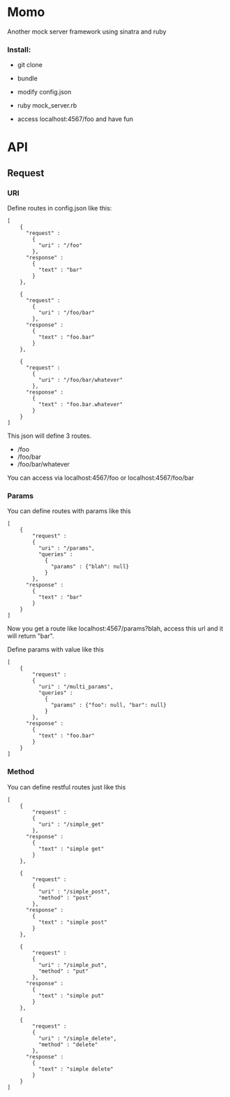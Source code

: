 Momo
=================

Another mock server framework using sinatra and ruby


### Install:

* git clone

* bundle

* modify config.json

* ruby mock_server.rb

* access localhost:4567/foo and have fun

API
=======

Request
--------

### URI

Define routes in config.json like this:

```
[
	{
	  "request" :
	    {
	      "uri" : "/foo"
	    },
	  "response" :
	    {
	      "text" : "bar"
	    }
	},

	{
	  "request" :
	    {
	      "uri" : "/foo/bar"
	    },
	  "response" :
	    {
	      "text" : "foo.bar"
	    }
	},

	{
	  "request" :
	    {
	      "uri" : "/foo/bar/whatever"
	    },
	  "response" :
	    {
	      "text" : "foo.bar.whatever"
	    }
	}
]
```

This json will define 3 routes.

* /foo
* /foo/bar
* /foo/bar/whatever

You can access via localhost:4567/foo or localhost:4567/foo/bar

### Params

You can define routes with params like this 
```
[
	{
		"request" :
	    {
	      "uri" : "/params",
	      "queries" : 
	        {
	          "params" : {"blah": null}
	        }
	    },
	  "response" :
	    {
	      "text" : "bar"
	    }
	}
]
```

Now you get a route like localhost:4567/params?blah, access this url and it will return "bar".

Define params with value like this 
```
[
	{
		"request" :
	    {
	      "uri" : "/multi_params",
	      "queries" : 
	        {
	          "params" : {"foo": null, "bar": null}
	        }
	    },
	  "response" :
	    {
	      "text" : "foo.bar"
	    }
	}
]	
```

### Method

You can define restful routes just like this 

```
[
	{
		"request" :
	    {
	      "uri" : "/simple_get"
	    },
	  "response" :
	    {
	      "text" : "simple get"
	    }
	},

	{
		"request" :
	    {
	      "uri" : "/simple_post",
	      "method" : "post"
	    },
	  "response" :
	    {
	      "text" : "simple post"
	    }
	},

	{
		"request" :
	    {
	      "uri" : "/simple_put",
	      "method" : "put"
	    },
	  "response" :
	    {
	      "text" : "simple put"
	    }
	}, 

	{
		"request" :
	    {
	      "uri" : "/simple_delete",
	      "method" : "delete"
	    },
	  "response" :
	    {
	      "text" : "simple delete"
	    }
	} 
]
```

